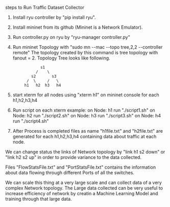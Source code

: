 steps to Run Traffic Dataset Collector

1. Install ryu controller by "pip install ryu".
2. Install mininet from its github (Mininet is a Network Emulator).
3. Run controller.py on ryu by "ryu-manager controller.py"
4. Run mininet Topology with "sudo mn --mac --topo tree,2,2 --controller remote"
    The topology created by this command is tree topology with fanout = 2. Topology Tree looks like following.
    
                   s1
                 /    \
               s2       s3
             /  \     /   \
            h1   h2  h3   h4
            
5. start xterm for all nodes using "xterm h1" on mininet console for each h1,h2,h3,h4
6. Run script on each xterm
    example:  on Node: h1 run "./script1.sh"
              on Node: h2 run "./script2.sh"
              on Node: h3 run "./script3.sh"
              on Node: h4 run "./script4.sh"
7. After Process is completed files as name "h1file.txt" and "h2file.txt" are generated for each h1,h2,h3,h4 containing data about traffic at each node.


We can change status the links of Network topology by "link h1 s2 down" or "link h2 s2 up" in order to provide variance to the data collected.

Files "FlowStatsFile.txt" and "PortStatsFile.txt" contains the information about data flowing through different Ports of all the switches.

We can scale this thing at a very large scale and can collect data of a very complex Network topology.
The Large data collected can be very useful to increase efficiency of network by creatin a Machine Learning Model and training through that large data.
